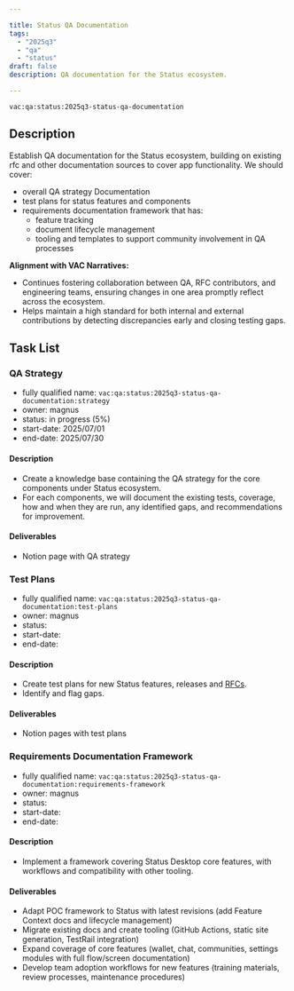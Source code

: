 ```yaml
---

title: Status QA Documentation
tags:
  - "2025q3"
  - "qa"
  - "status"
draft: false
description: QA documentation for the Status ecosystem.

---
```


`vac:qa:status:2025q3-status-qa-documentation`

## Description
Establish QA documentation for the Status ecosystem, 
building on existing rfc and other documentation sources to cover app functionality. 
We should cover:
- overall QA strategy Documentation
- test plans for status features and components
- requirements documentation framework that has:
	- feature tracking
	- document lifecycle management
	- tooling and templates to support community involvement in QA processes


**Alignment with VAC Narratives:**
* Continues fostering collaboration between QA, RFC contributors, 
  and engineering teams, ensuring changes in one area promptly reflect across the ecosystem.
* Helps maintain a high standard for both internal and external contributions 
  by detecting discrepancies early and closing testing gaps.

## Task List

### QA Strategy

* fully qualified name: `vac:qa:status:2025q3-status-qa-documentation:strategy`
* owner: magnus
* status: in progress (5%)
* start-date: 2025/07/01
* end-date: 2025/07/30

#### Description
- Create a knowledge base containing the QA strategy 
  for the core components under Status ecosystem.
- For each components, we will document the existing tests, coverage, 
  how and when they are run, any identified gaps, and recommendations for improvement. 

#### Deliverables
- Notion page with QA strategy


### Test Plans

* fully qualified name: `vac:qa:status:2025q3-status-qa-documentation:test-plans`
* owner: magnus
* status: 
* start-date:
* end-date: 

#### Description
- Create test plans for new Status features, releases and [RFCs](https://rfc.vac.dev/status).
- Identify and flag gaps.

#### Deliverables
- Notion pages with test plans


### Requirements Documentation Framework
* fully qualified name: `vac:qa:status:2025q3-status-qa-documentation:requirements-framework`
* owner: magnus
* status:
* start-date:
* end-date:

#### Description
- Implement a framework covering Status Desktop core features, 
  with workflows and compatibility with other tooling.

#### Deliverables
- Adapt POC framework to Status with latest revisions (add Feature Context docs and lifecycle management)
- Migrate existing docs and create tooling (GitHub Actions, static site generation, TestRail integration)
- Expand coverage of core features (wallet, chat, communities, settings modules with full flow/screen documentation)
- Develop team adoption workflows for new features (training materials, review processes, maintenance procedures)
